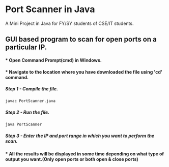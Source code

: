 # Port Scanner in Java
A Mini Project in Java for FY/SY students of CSE/IT students.

## **GUI based program to scan for open ports on a particular IP.**
#### * Open Command Prompt(cmd) in Windows.
#### * Navigate to the location where you have downloaded the file using 'cd' command.
##### Step 1 - Compile the file.
```
javac PortScanner.java
```
##### Step 2 - Run the file.
```
java PortScanner
```
##### Step 3 - Enter the IP and port range in which you want to perform the scan.
#### * All the results will be displayed in some time depending on what type of output you want.(Only open ports or both open & close ports)
